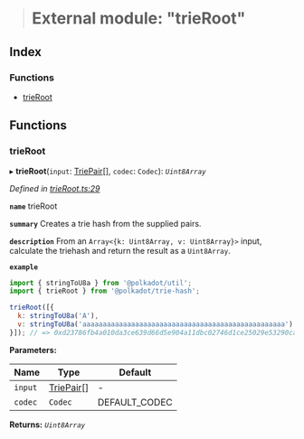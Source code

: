 > # External module: "trieRoot"

## Index

### Functions

* [trieRoot](_trieroot_.md#trieroot)

## Functions

###  trieRoot

▸ **trieRoot**(`input`: [TriePair](../interfaces/_types_.triepair.md)[], `codec`: `Codec`): *`Uint8Array`*

*Defined in [trieRoot.ts:29](https://github.com/polkadot-js/common/blob/cd7aafc/packages/trie-hash/src/trieRoot.ts#L29)*

**`name`** trieRoot

**`summary`** Creates a trie hash from the supplied pairs.

**`description`** 
From an `Array<{k: Uint8Array, v: Uint8Array}>` input, calculate the triehash and return the result as a `Uint8Array`.

**`example`** 
<BR>

```javascript
import { stringToU8a } from '@polkadot/util';
import { trieRoot } from '@polkadot/trie-hash';

trieRoot([{
  k: stringToU8a('A'),
  v: stringToU8a('aaaaaaaaaaaaaaaaaaaaaaaaaaaaaaaaaaaaaaaaaaaaaaaaaa')
}]); // => 0xd23786fb4a010da3ce639d66d5e904a11dbc02746d1ce25029e53290cabf28ab
```

**Parameters:**

Name | Type | Default |
------ | ------ | ------ |
`input` | [TriePair](../interfaces/_types_.triepair.md)[] | - |
`codec` | `Codec` |  DEFAULT_CODEC |

**Returns:** *`Uint8Array`*